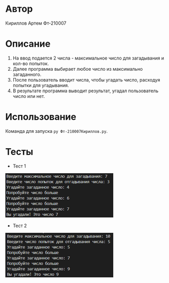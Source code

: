 # Автор

Кириллов Артем Фт-210007

# Описание

1) На ввод подается 2 числа - максимальное число для загадывания и кол-во попыток.
2) Далее программа выбирает любое число из максимально загаданного.
3) После пользователь вводит числа, чтобы угадать число, расходуя попытки для угадывания.
4) В результате программа выводит результат, угадал пользователь число или нет.

# Использование

Команда для запуска `py Фт-210007Кириллов.py`.

# Тесты

- Тест 1

![Img alt](https://github.com/zlatyn74region/GuessNumber/blob/master/images/1.png)

- Тест 2

![Img alt](https://github.com/zlatyn74region/GuessNumber/blob/master/images/2.png)
